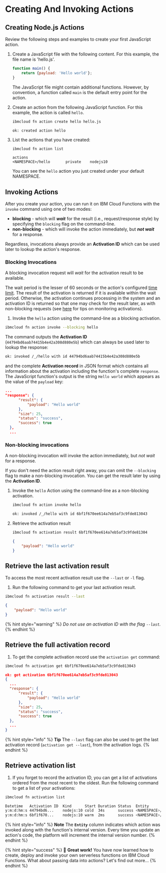 <!--
#
# Licensed to the Apache Software Foundation (ASF) under one or more
# contributor license agreements.  See the NOTICE file distributed with
# this work for additional information regarding copyright ownership.
# The ASF licenses this file to You under the Apache License, Version 2.0
# (the "License"); you may not use this file except in compliance with
# the License.  You may obtain a copy of the License at
#
#     http://www.apache.org/licenses/LICENSE-2.0
#
# Unless required by applicable law or agreed to in writing, software
# distributed under the License is distributed on an "AS IS" BASIS,
# WITHOUT WARRANTIES OR CONDITIONS OF ANY KIND, either express or implied.
# See the License for the specific language governing permissions and
# limitations under the License.
#
-->

# Creating And Invoking Actions

## Creating Node.js Actions

Review the following steps and examples to create your first JavaScript action.

1. Create a JavaScript file with the following content. For this example, the file name is 'hello.js'.

   ```javascript
   function main() {
       return {payload: 'Hello world'};
   }
   ```

   The JavaScript file might contain additional functions. However, by convention, a function called `main` is the default entry point for the action.

2. Create an action from the following JavaScript function. For this example, the action is called `hello`.

   ```bash
   ibmcloud fn action create hello hello.js
   ```

   ```text
   ok: created action hello
   ```

3. List the actions that you have created:

   ```bash
   ibmcloud fn action list
   ```

   ```text
   actions
   <NAMESPACE>/hello       private    nodejs10
   ```

   You can see the `hello` action you just created under your default NAMESPACE.

## Invoking Actions

After you create your action, you can run it on IBM Cloud Functions with the `invoke` command using one of two modes:

- **blocking** - which will _**wait**_ for the result \(i.e., request/response style\) by specifying the `blocking` flag on the command-line.
- **non-blocking** - which will invoke the action immediately, but _**not wait**_ for a response.

Regardless, invocations always provide an **Activation ID** which can be used later to lookup the action's response.

### Blocking Invocations

A blocking invocation request will _wait_ for the activation result to be available.

The wait period is the lesser of 60 seconds or the action's configured [time limit](https://github.com/apache/incubator-openwhisk/blob/master/docs/reference.md#per-action-timeout-ms-default-60s). The result of the activation is returned if it is available within the wait period. Otherwise, the activation continues processing in the system and an activation ID is returned so that one may check for the result later, as with non-blocking requests \(see [here](https://github.com/apache/incubator-openwhisk/blob/master/docs/actions.md#watching-action-output) for tips on monitoring activations\).

1. Invoke the `hello` action using the command-line as a blocking activation.

  ```bash
  ibmcloud fn action invoke --blocking hello
  ```

  The command outputs the **Activation ID** (`44794bd6aab74415b4e42a308d880e5b`) which can always be used later to lookup the response:

  ```bash
  ok: invoked /_/hello with id 44794bd6aab74415b4e42a308d880e5b
  ```

  and the complete **Activation record** in JSON format which contains all information about the activation including the function's complete `response`. The JavaScript function's output is the string `Hello world` which appears as the value of the `payload` key:

  ```json
  ...
  "response": {
        "result": {
            "payload": "Hello world"
        },
        "size": 25,
        "status": "success",
        "success": true
    },
    ...
  ```

### Non-blocking invocations

A non-blocking invocation will invoke the action immediately, but _not wait_ for a response.

If you don't need the action result right away, you can omit the `--blocking` flag to make a non-blocking invocation. You can get the result later by using the **Activation ID**.

1. Invoke the `hello` Action using the command-line as a non-blocking activation.

   ```bash
   ibmcloud fn action invoke hello
   ```

   ```bash
   ok: invoked /_/hello with id 6bf1f670ee614a7eb5af3c9fde813043
   ```

2. Retrieve the activation result

   ```bash
   ibmcloud fn activation result 6bf1f670ee614a7eb5af3c9fde81304
   ```

   ```json
   {
       "payload": "Hello world"
   }
   ```

## Retrieve the last activation result

To access the most recent activation result use the `--last` or `-l` flag.

1. Run the following command to get your last activation result.

  ```bash
  ibmcloud fn activation result --last
  ```

  ```json
  {
      "payload": "Hello world"
  }
  ```

  {% hint style="warning" %}
  _Do not use an activation ID with the flag `--last`._
  {% endhint %}

## Retrieve the full activation record

  1. To get the complete activation record use the `activation get` command:

  ```bash
  ibmcloud fn activation get 6bf1f670ee614a7eb5af3c9fde813043
  ```

  ```json
  ok: got activation 6bf1f670ee614a7eb5af3c9fde813043
  {
    ...
    "response": {
        "result": {
            "payload": "Hello world"
        },
        "size": 25,
        "status": "success",
        "success": true
    },
    ...
  }
  ```

  {% hint style="info" %}
  **Tip** The `--last` flag can also be used to get the last activation record (`activation get --last`), from the activation logs.
  {% endhint %}

## Retrieve activation list

1. If you forget to record the activation ID, you can get a list of activations ordered from the most recent to the oldest. Run the following command to get a list of your activations:

```bash
ibmcloud fn activation list
```

```bash
Datetime   Activation ID  Kind      Start Duration Status  Entity
y:m:d:hm:s 44794bd6...    nodejs:10 cold  34s      success <NAMESPACE>/hello:0.0.1
y:m:d:hm:s 6bf1f670...    nodejs:10 warm  2ms      success <NAMESPACE>/hello:0.0.1
```

{% hint style="info" %}
**Note** The **`Entity`** column indicates which action was invoked along with the function's internal version. Every time you update an action's code, the platform will increment the internal version number.
{% endhint %}

{% hint style="success" %}
🎉 **Great work!** You have now learned how to create, deploy and invoke your own serverless functions on IBM Cloud Functions. What about passing data into actions? Let's find out more...
{% endhint %}
